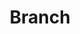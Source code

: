 ---
facebook: https://www.facebook.com/branchmetrics/
googleplus: https://plus.google.com/+BranchIoDeepLinks
linkedin: https://www.linkedin.com/company/branch-metrics/
logohandle: branchio
sort: branch
soundcloud: https://soundcloud.com/branchmetrics
title: Branch
twitter: https://x.com/branchmetrics
website: https://branch.io/
---